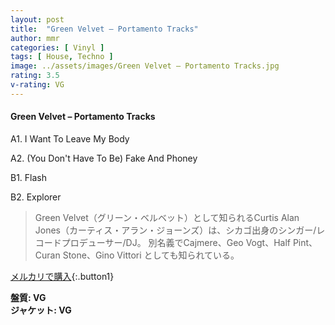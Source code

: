 ```yaml
---
layout: post
title:  "Green Velvet – Portamento Tracks"
author: mmr
categories: [ Vinyl ]
tags: [ House, Techno ]
image: ../assets/images/Green Velvet – Portamento Tracks.jpg
rating: 3.5
v-rating: VG
---
```


#### Green Velvet – Portamento Tracks

A1. I Want To Leave My Body

A2. (You Don't Have To Be) Fake And Phoney

B1. Flash

B2. Explorer

> Green Velvet（グリーン・ベルベット）として知られるCurtis Alan Jones（カーティス・アラン・ジョーンズ）は、シカゴ出身のシンガー/レコードプロデューサー/DJ。 別名義でCajmere、Geo Vogt、Half Pint、Curan Stone、Gino Vittori としても知られている。

[メルカリで購入](https://jp.mercari.com/item/m55278073484){:.button1}

<div class="mt-4 mb-4 d-flex align-items-center">
<strong class="mr-1">盤質: VG</strong>
</div>
<div class="mt-4 mb-4 d-flex align-items-center">
<strong class="mr-1">ジャケット: VG</strong>
</div>
